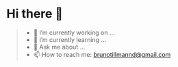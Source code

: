 # Hi there 👋


> - 🔭 I’m currently working on ...
> - 🌱 I’m currently learning ...
> - 💬 Ask me about ...
> - 📫 How to reach me: brunotillmannd@gmail.com




